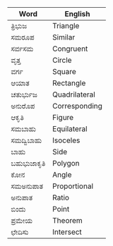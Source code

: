 | Word| English|
|-|-|
|ತ್ರಿಭುಜ| Triangle|
|ಸಮರೂಪ| Similar|
|ಸರ್ವಸಮ| Congruent|
|ವೃತ್ತ|Circle|
|ವರ್ಗ| Square|
|ಆಯಾತ| Rectangle|
|ಚತುರ್ಭುಜ| Quadrilateral|
|ಅನುರೊಪ| Corresponding|
|ಆಕೃತಿ|Figure|
|ಸಮಬಾಹು| Equilateral|
|ಸಮದ್ವಿಬಾಹು| Isoceles|
|ಬಾಹು| Side|
|ಬಹುಭುಜಾಕೃತಿ | Polygon|
|ಕೋನ|Angle|
|ಸಮಅನುಪಾತ|Proportional|
|ಅನುಪಾತ|Ratio|
|ಬಿಂದು|Point|
|ಪ್ರಮೇಯ|Theorem|
|ಛೇದಿಸು|Intersect|
